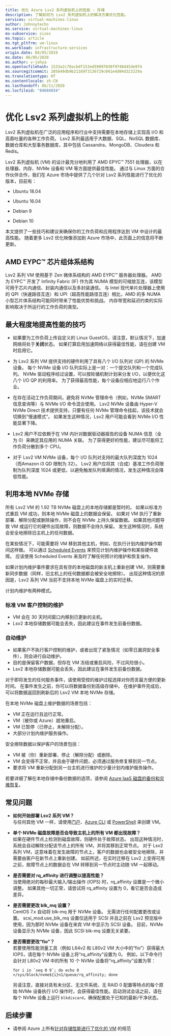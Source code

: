 ```yaml
---
title: 优化 Azure Lsv2 系列虚拟机上的性能 - 存储
description: 了解如何为 Lsv2 系列虚拟机上的解决方案优化性能。
services: virtual-machines-linux
author: Johnnytechn
ms.service: virtual-machines-linux
ms-subservice: sizes
ms.topic: article
ms.tgt_pltfrm: vm-linux
ms.workload: infrastructure-services
origin.date: 08/05/2019
ms.date: 06/05/2020
ms.author: v-johya
ms.openlocfilehash: 1533a2c70acbdf153ed59097030f9748d45de9f4
ms.sourcegitcommit: 285649db9b21169f3136729c041e4d04d323229a
ms.translationtype: HT
ms.contentlocale: zh-CN
ms.lasthandoff: 06/11/2020
ms.locfileid: "84684034"
---
```

<!--CHECK THE BURSTING FEATHER ON VIRTUAL MACHINE BEFORE RELEASE-->
<!--Not Available on MOONCAKE-->
# <a name="optimize-performance-on-the-lsv2-series-virtual-machines"></a>优化 Lsv2 系列虚拟机上的性能

Lsv2 系列虚拟机在广泛的应用程序和行业中支持需要在本地存储上实现高 I/O 和高吞吐量的各种工作负荷。  Lsv2 系列最适用于大数据、SQL、NoSQL 数据库、数据仓库和大型事务数据库，其中包括 Cassandra、MongoDB、Cloudera 和 Redis。

Lsv2 系列虚拟机 (VM) 的设计最充分地利用了 AMD EPYC™ 7551 处理器，以在处理器、内存、NVMe 设备和 VM 等方面提供最佳性能。 通过与 Linux 方面的合作伙伴合作，我们在 Azure 市场中提供了几个针对 Lsv2 系列性能进行了优化的版本，目前有：

- Ubuntu 18.04
- Ubuntu 16.04
    
    <!--Not Available on - RHEL 8.0-->
    
- Debian 9
- Debian 10

本文提供了一些技巧和建议来确保你的工作负荷和应用程序达到 VM 中设计的最高性能。 随着更多 Lsv2 优化映像添加到 Azure 市场中，此页面上的信息将不断更新。

## <a name="amd-eypc-chipset-architecture"></a>AMD EYPC™ 芯片组体系结构

Lsv2 系列 VM 使用基于 Zen 微体系结构的 AMD EYPC™ 服务器处理器。 AMD 为 EYPC™ 开发了 Infinity Fabric (IF) 作为其 NUMA 模型的可缩放互连，该模型可用于芯片内通信、封装内通信以及多封装通信。 与 Intel 现代单片处理器上使用的 QPI（快速路径互连）和 UPI（超高性能路径互连）相比，AMD 的多 NUMA 小型芯片体系结构可能同时带来了性能优势和挑战。 内存带宽和延迟约束的实际影响取决于所运行的工作负荷的类型。

## <a name="tips-to-maximize-performance"></a>最大程度地提高性能的技巧

* 如果要为工作负荷上传自定义的 Linux GuestOS，请注意，默认情况下，加速网络将处于**关闭**状态。 如果打算启用加速网络以获得最佳性能，请在创建 VM 时启用它。

* 为 Lsv2 系列 VM 提供支持的硬件利用了具有八个 I/O 队列对 (QP) 的 NVMe 设备。 每个 NVMe 设备 I/O 队列实际上是一对：一个提交队列和一个完成队列。 NVMe 驱动程序经过设置，可以按轮循机制计划来分发 I/O，以便优化这八个 I/O QP 的利用率。 为了获得最高性能，每个设备应相应地运行八个作业。

* 在存在活动工作负荷期间，避免将 NVMe 管理命令（例如，NVMe SMART 信息查询等）与 NVMe I/O 命令混合使用。 Lsv2 NVMe 设备由 Hyper-V NVMe Direct 技术提供支持，只要有任何 NVMe 管理命令挂起，该技术就会切换到“慢速模式”。 如果发生这种情况，Lsv2 用户可能会看到 NVMe I/O 性能显著下降。

* Lsv2 用户不应依赖于在 VM 内针对数据驱动器报告的设备 NUMA 信息（全为 0）来确定其应用的 NUMA 关联。 为了获得更好的性能，建议尽可能将工作负荷分散到多个 CPU。

* 对于 Lsv2 VM NVMe 设备，每个 I/O 队列对支持的最大队列深度为 1024（而Amazon i3 QD 限制为 32）。 Lsv2 用户应将其（合成）基准工作负荷限制为队列深度 1024 或更低，以避免触发队列填满的情况，发生这种情况会降低性能。

## <a name="utilizing-local-nvme-storage"></a>利用本地 NVMe 存储

所有 Lsv2 VM 的 1.92 TB NVMe 磁盘上的本地存储都是暂时的。 如果以标准方式重启 VM 成功，则本地 NVMe 磁盘上的数据会保留。 如果对 VM 执行了重新部署、解除分配或删除操作，则不会在 NVMe 上持久保留数据。 如果其他问题导致 VM 或运行它的硬件出现故障，则数据不会持久保留。 发生这种情况时，系统会安全地擦除旧主机上的任何数据。

在某些情况下，可能需要将 VM 移到其他主机，例如，在执行计划内维护操作期间这样做。 可以通过 [Scheduled Events](scheduled-events.md) 来预见计划内维护操作和某些硬件故障。 应该使用 Scheduled Events 来及时了解任何预计的维护和恢复操作。

如果计划内维护事件要求在具有空的本地磁盘的新主机上重新创建 VM，则需要重新同步数据（同样，旧主机上的任何数据都会被安全地擦除）。 出现这种情况的原因是，Lsv2 系列 VM 当前不支持本地 NVMe 磁盘上的实时迁移。

计划内维护有两种模式。

### <a name="standard-vm-customer-controlled-maintenance"></a>标准 VM 客户控制的维护

- VM 会在 30 天时间窗口内移到已更新的主机。
- Lsv2 本地存储数据可能会丢失，因此建议在事件发生前备份数据。

### <a name="automatic-maintenance"></a>自动维护

- 如果客户不执行客户控制的维护，或者出现了紧急情况（如零日漏洞安全事件），则会进行自动维护。
- 目的是保留客户数据，但存在 VM 冻结或重启风险，不过风险很小。
- Lsv2 本地存储数据可能会丢失，因此建议在事件发生前备份数据。

对于即将发生的任何服务事件，请使用受控的维护过程选择对你而言最方便的更新时间。 在事件发生之前，你可以将数据备份到高级存储中。 在维护事件完成后，可以将数据返回到刷新后的 Lsv2 VM 本地 NVMe 存储。

在本地 NVMe 磁盘上维护数据的场景包括：

- VM 正在运行且运行正常。
- VM（被你或 Azure）就地重启。
- VM 已暂停（已停止，未解除分配）。
- 大部分计划内维护服务操作。

安全擦除数据以保护客户的场景包括：

- VM 被（你）重新部署、停止（解除分配）或删除。
- VM 会变得不正常，并且由于硬件问题，必须通过服务修复移到另一节点。
- 要求将 VM 重新分配到另一台主机进行维护的少量计划内维护服务操作。

若要详细了解在本地存储中备份数据的选项，请参阅 [Azure IaaS 磁盘的备份和灾难恢复](backup-and-disaster-recovery-for-azure-iaas-disks.md)。

## <a name="frequently-asked-questions"></a>常见问题

* **如何开始部署 Lsv2 系列 VM？**  
    与任何其他 VM 一样，请使用[门户](quick-create-portal.md)、[Azure CLI](quick-create-cli.md) 或 [PowerShell](quick-create-powershell.md) 来创建 VM。

* **单个 NVMe 磁盘故障是否会导致主机上的所有 VM 都出现故障？**  
    如果在硬件节点上检测到磁盘故障，则硬件处于故障状态。 出现这种情况时，系统会自动解除分配该节点上的所有 VM，并将其移到正常节点。 对于 Lsv2 系列 VM，这意味着在发生故障的节点上，客户的数据也会被安全地擦除，并需要由客户在新节点上重新创建。 如前所述，在实时迁移在 Lsv2 上变得可用之前，故障节点上的数据会在 VM 转移到另一节点时主动随 VM 一起移动。

* **是否需要对 rq_affinity 进行调整以提高性能？**  
    当使用绝对的每秒最大输入/输出操作 (IOPS) 时，rq_affinity 设置是一个微小调整。 如果其他一切正常，请尝试将 rq_affinity 设置为 0，看它是否会造成差异。

* **是否需要更改 blk_mq 设置？**  
    CentOS 7.x 自动将 blk-mq 用于 NVMe 设备。 无需进行任何配置更改或设置。 scsi_mod.use_blk_mq 设置仅适用于 SCSI 并且之前在 Lsv2 预览版中使用，因为那时 NVMe 设备在来宾 VM 中显示为 SCSI 设备。 目前，NVMe 设备显示为 NVMe 设备，因此 SCSI blk-mq 设置无关紧要。
    
    <!--Not Available on RHEL/-->
    
* **是否需要更改“fio”？**  
    若要使用性能测量工具（例如 L64v2 和 L80v2 VM 大小中的“fio”）获得最大 IOPS，请在每个 NVMe 设备上将“rq_affinity”设置为 0。  例如，以下命令行会针对 L80v2 VM 中的所有 10 个 NVMe 设备将“rq_affinity”设置为零：

    ```console
    for i in `seq 0 9`; do echo 0 >/sys/block/nvme${i}n1/queue/rq_affinity; done
    ```

    另请注意，直接对具有未分区、无文件系统、无 RAID 0 配置等特点的每个原始 NVMe 设备执行 I/O 操作时，会获得最佳性能。启动测试会话之前，请在每个 NVMe 设备上运行 `blkdiscard`，确保配置处于已知的最新/干净状态。

## <a name="next-steps"></a>后续步骤

* 请参阅 Azure 上所有[针对存储性能进行了优化的 VM](/virtual-machines/sizes-storage) 的规范

<!-- Update_Description: new article about storage performance -->
<!--NEW.date: 5/18/2020-->